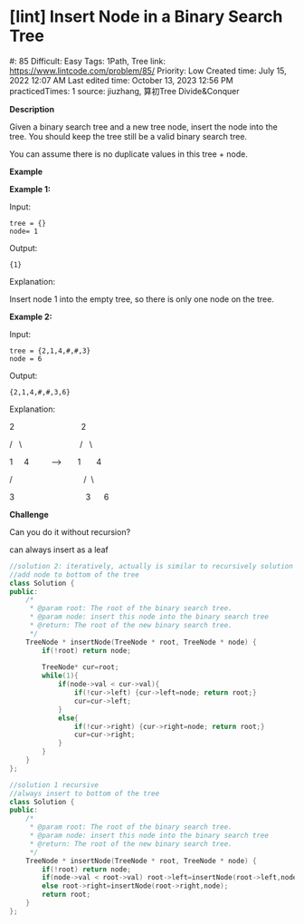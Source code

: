 # [lint] Insert Node in a Binary Search Tree

#: 85
Difficult: Easy
Tags: 1Path, Tree
link: https://www.lintcode.com/problem/85/
Priority: Low
Created time: July 15, 2022 12:07 AM
Last edited time: October 13, 2023 12:56 PM
practicedTimes: 1
source: jiuzhang, 算初Tree Divide&Conquer

**Description**

Given a binary search tree and a new tree node, insert the node into the tree. You should keep the tree still be a valid binary search tree.

You can assume there is no duplicate values in this tree + node.

**Example**

**Example 1:**

Input:

```
tree = {}
node= 1

```

Output:

```
{1}

```

Explanation:

Insert node 1 into the empty tree, so there is only one node on the tree.

**Example 2:**

Input:

```
tree = {2,1,4,#,#,3}
node = 6
```

Output:

```
{2,1,4,#,#,3,6}
```

Explanation:

2                              2

/   \                          /   \

1     4          -->       1       4

/                                /  \

3                                3      6

**Challenge**

Can you do it without recursion?

can always insert as a leaf

```cpp
//solution 2: iteratively, actually is similar to recursively solution
//add node to bottom of the tree
class Solution {
public:
    /*
     * @param root: The root of the binary search tree.
     * @param node: insert this node into the binary search tree
     * @return: The root of the new binary search tree.
     */
    TreeNode * insertNode(TreeNode * root, TreeNode * node) {
        if(!root) return node;
        
        TreeNode* cur=root;
        while(1){
            if(node->val < cur->val){
                if(!cur->left) {cur->left=node; return root;}
                cur=cur->left;
            }
            else{
                if(!cur->right) {cur->right=node; return root;}
                cur=cur->right;
            }
        }
    }
};
```

```cpp
//solution 1 recursive
//always insert to bottom of the tree
class Solution {
public:
    /*
     * @param root: The root of the binary search tree.
     * @param node: insert this node into the binary search tree
     * @return: The root of the new binary search tree.
     */
    TreeNode * insertNode(TreeNode * root, TreeNode * node) {
        if(!root) return node;
        if(node->val < root->val) root->left=insertNode(root->left,node);
        else root->right=insertNode(root->right,node);
        return root;
    }
};
```